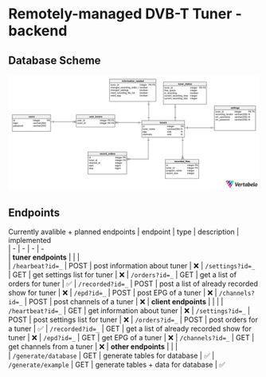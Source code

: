 # Remotely-managed DVB-T Tuner - backend 

## Database Scheme
![db-scheme](documentation/dbscheme.png)



## Endpoints

Currently avalible + planned endpoints
| endpoint                  | type  | description                                       | implemented   
| -                         | -     | -                                                 |  -    
| **tuner endpoints**       |       |                                                   |         
| `/hearbeat?id=_`          | POST  | post information about tuner                      | ❌
| `/settings?id=_`          | GET   | get settings list for tuner                       | ❌
| `/orders?id=_`            | GET   | get a list of orders for tuner                    | ✅
| `/recorded?id=_`          | POST  | post a list of already recorded show for tuner    | ❌
| `/epd?id=_`               | POST  | post EPG of a tuner                               | ❌
| `/channels?id=_`          | POST  | post channels of a tuner                          | ❌
| **client endpoints**      |       |                                                   | 
| `/heartbeat?id=_`         | GET   | get information about tuner                       | ❌
| `/settings?id=_`          | POST  | post settings list for tuner                      | ❌
| `/orders?id=_`            | POST  | post orders for a tuner                           | ✅
| `/recorded?id=_`          | GET   | get a list of already recorded show for tuner     | ❌
| `/epd?id=_`               | GET   | get EPG of a tuner                                | ❌
| `/channels?id=_`          | GET   | get channels from a tuner                         | ❌
| **other endpoints**       |       |                                                   |         
| `/generate/database`      | GET   | generate tables for database                      | ✅
| `/generate/example`       | GET   | generate tables + data for database               | ✅